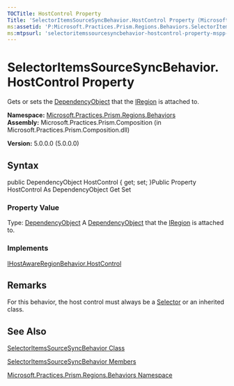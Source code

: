 ```yaml
---
TOCTitle: HostControl Property
Title: 'SelectorItemsSourceSyncBehavior.HostControl Property (Microsoft.Practices.Prism.Regions.Behaviors)'
ms:assetid: 'P:Microsoft.Practices.Prism.Regions.Behaviors.SelectorItemsSourceSyncBehavior.HostControl'
ms:mtpsurl: 'selectoritemssourcesyncbehavior-hostcontrol-property-mspp-regions-behaviors.md'
---
```


# SelectorItemsSourceSyncBehavior.HostControl Property

Gets or sets the [DependencyObject](http://msdn.microsoft.com/en-us/library/ms589309) that the [IRegion](https://msdn.microsoft.com/library/microsoft.practices.prism.regions.iregion) is attached to.

**Namespace:** [Microsoft.Practices.Prism.Regions.Behaviors](https://msdn.microsoft.com/library/microsoft.practices.prism.regions.behaviors)
**Assembly:** Microsoft.Practices.Prism.Composition (in Microsoft.Practices.Prism.Composition.dll)

**Version:** 5.0.0.0 (5.0.0.0)

## Syntax
public DependencyObject HostControl { get; set; }Public Property HostControl As DependencyObject Get Set
### Property Value

Type: [DependencyObject](http://msdn.microsoft.com/en-us/library/ms589309)
A [DependencyObject](http://msdn.microsoft.com/en-us/library/ms589309) that the [IRegion](https://msdn.microsoft.com/library/microsoft.practices.prism.regions.iregion) is attached to.
### Implements

[IHostAwareRegionBehavior.HostControl](https://msdn.microsoft.com/library/microsoft.practices.prism.regions.behaviors.ihostawareregionbehavior.hostcontrol)

## Remarks

For this behavior, the host control must always be a [Selector](http://msdn.microsoft.com/en-us/library/ms595227) or an inherited class.

## See Also
[SelectorItemsSourceSyncBehavior Class](https://msdn.microsoft.com/library/microsoft.practices.prism.regions.behaviors.selectoritemssourcesyncbehavior)

[SelectorItemsSourceSyncBehavior Members](https://msdn.microsoft.com/allmembers.t:microsoft.practices.prism.regions.behaviors.selectoritemssourcesyncbehavior)

[Microsoft.Practices.Prism.Regions.Behaviors Namespace](https://msdn.microsoft.com/library/microsoft.practices.prism.regions.behaviors)
